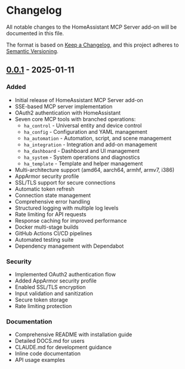 # Changelog

All notable changes to the HomeAssistant MCP Server add-on will be documented in this file.

The format is based on [Keep a Changelog](https://keepachangelog.com/en/1.1.0/),
and this project adheres to [Semantic Versioning](https://semver.org/spec/v2.0.0.html).

## [0.0.1] - 2025-01-11

### Added
- Initial release of HomeAssistant MCP Server add-on
- SSE-based MCP server implementation
- OAuth2 authentication with HomeAssistant
- Seven core MCP tools with branched operations:
  - `ha_control` - Universal entity and device control
  - `ha_config` - Configuration and YAML management
  - `ha_automation` - Automation, script, and scene management
  - `ha_integration` - Integration and add-on management
  - `ha_dashboard` - Dashboard and UI management
  - `ha_system` - System operations and diagnostics
  - `ha_template` - Template and helper management
- Multi-architecture support (amd64, aarch64, armhf, armv7, i386)
- AppArmor security profile
- SSL/TLS support for secure connections
- Automatic token refresh
- Connection state management
- Comprehensive error handling
- Structured logging with multiple log levels
- Rate limiting for API requests
- Response caching for improved performance
- Docker multi-stage builds
- GitHub Actions CI/CD pipelines
- Automated testing suite
- Dependency management with Dependabot

### Security
- Implemented OAuth2 authentication flow
- Added AppArmor security profile
- Enabled SSL/TLS encryption
- Input validation and sanitization
- Secure token storage
- Rate limiting protection

### Documentation
- Comprehensive README with installation guide
- Detailed DOCS.md for users
- CLAUDE.md for development guidance
- Inline code documentation
- API usage examples

[0.0.1]: https://github.com/mtebusi/ha-mcp-v2/releases/tag/v0.0.1